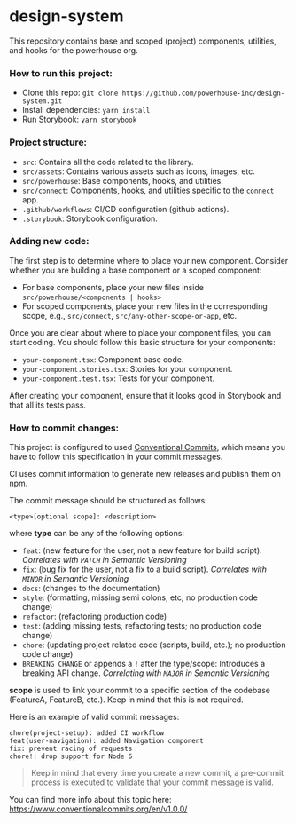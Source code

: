 # design-system

This repository contains base and scoped (project) components, utilities, and hooks for the powerhouse org.

### How to run this project:

-   Clone this repo: `git clone https://github.com/powerhouse-inc/design-system.git`
-   Install dependencies: `yarn install`
-   Run Storybook: `yarn storybook`

### Project structure:

-   `src`: Contains all the code related to the library.
-   `src/assets`: Contains various assets such as icons, images, etc.
-   `src/powerhouse`: Base components, hooks, and utilities.
-   `src/connect`: Components, hooks, and utilities specific to the `connect` app.
-   `.github/workflows`: CI/CD configuration (github actions).
-   `.storybook`: Storybook configuration.

### Adding new code:

The first step is to determine where to place your new component. Consider whether you are building a base component or a scoped component:

-   For base components, place your new files inside `src/powerhouse/<components | hooks>`
-   For scoped components, place your new files in the corresponding scope, e.g., `src/connect`, `src/any-other-scope-or-app`, etc.

Once you are clear about where to place your component files, you can start coding. You should follow this basic structure for your components:

-   `your-component.tsx`: Component base code.
-   `your-component.stories.tsx`: Stories for your component.
-   `your-component.test.tsx`: Tests for your component.

After creating your component, ensure that it looks good in Storybook and that all its tests pass.

### How to commit changes:

This project is configured to used [Conventional Commits](https://www.conventionalcommits.org/en/v1.0.0/), which means you have to follow this specification in your commit messages.

CI uses commit information to generate new releases and publish them on npm.

The commit message should be structured as follows:

```
<type>[optional scope]: <description>
```

where **type** can be any of the following options:

-   `feat`: (new feature for the user, not a new feature for build script). _Correlates with `PATCH` in Semantic Versioning_
-   `fix`: (bug fix for the user, not a fix to a build script). _Correlates with `MINOR` in Semantic Versioning_
-   `docs`: (changes to the documentation)
-   `style`: (formatting, missing semi colons, etc; no production code change)
-   `refactor`: (refactoring production code)
-   `test`: (adding missing tests, refactoring tests; no production code change)
-   `chore`: (updating project related code (scripts, build, etc.); no production code change)
-   `BREAKING CHANGE` or appends a `!` after the type/scope: Introduces a breaking API change. _Correlating with `MAJOR` in Semantic Versioning_

**scope** is used to link your commit to a specific section of the codebase (FeatureA, FeatureB, etc.). Keep in mind that this is not required.

Here is an example of valid commit messages:

```
chore(project-setup): added CI workflow
feat(user-navigation): added Navigation component
fix: prevent racing of requests
chore!: drop support for Node 6
```

> Keep in mind that every time you create a new commit, a pre-commit process is executed to validate that your commit message is valid.

You can find more info about this topic here: https://www.conventionalcommits.org/en/v1.0.0/
